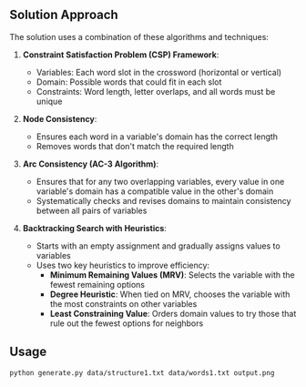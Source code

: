 ## Solution Approach

The solution uses a combination of these algorithms and techniques:

1. **Constraint Satisfaction Problem (CSP) Framework**:
   - Variables: Each word slot in the crossword (horizontal or vertical)
   - Domain: Possible words that could fit in each slot
   - Constraints: Word length, letter overlaps, and all words must be unique

2. **Node Consistency**:
   - Ensures each word in a variable's domain has the correct length
   - Removes words that don't match the required length

3. **Arc Consistency (AC-3 Algorithm)**:
   - Ensures that for any two overlapping variables, every value in one variable's domain has a compatible value in the other's domain
   - Systematically checks and revises domains to maintain consistency between all pairs of variables

4. **Backtracking Search with Heuristics**:
   - Starts with an empty assignment and gradually assigns values to variables
   - Uses two key heuristics to improve efficiency:
     - **Minimum Remaining Values (MRV)**: Selects the variable with the fewest remaining options
     - **Degree Heuristic**: When tied on MRV, chooses the variable with the most constraints on other variables
     - **Least Constraining Value**: Orders domain values to try those that rule out the fewest options for neighbors

## Usage

```
python generate.py data/structure1.txt data/words1.txt output.png
```
